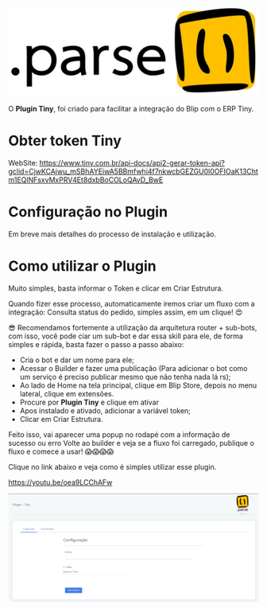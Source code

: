 

![N|Solid](https://raw.githubusercontent.com/Wilkor/img-clonebots/main/logoParseHorizontal.jpeg)


O **Plugin Tiny**, foi criado para facilitar a integração do Blip com o ERP Tiny. 


# Obter token Tiny
WebSite: https://www.tiny.com.br/api-docs/api2-gerar-token-api?gclid=CjwKCAjwu_mSBhAYEiwA5BBmfwhi4f7nkwcbGEZGU0l0OFIOaK13Chtm1EQlNFsxvMxPRV4Et8dxbBoCOLoQAvD_BwE

# Configuração no Plugin
Em breve mais detalhes do processo de instalação e utilização.
 
# Como utilizar o Plugin
 Muito simples, basta informar o Token e clicar em Criar Estrutura.

Quando fizer esse processo, automaticamente iremos criar um fluxo com a integração: Consulta status do pedido, simples assim, em um clique! 😍

😎 Recomendamos fortemente a utilização da arquitetura router + sub-bots, com isso, você pode ciar um sub-bot e dar essa skill para ele, de forma simples e rápida, basta fazer o passo a passo abaixo:

 - Cria o bot e dar um nome para ele;
 - Acessar o Builder e fazer uma publicação (Para adicionar o bot como um serviço é preciso publicar mesmo que não tenha nada lá rs);
 - Ao lado de Home na tela principal, clique em Blip Store, depois no menu lateral, clique em extensões.
 - Procure por **Plugin Tiny** e clique em ativar
 - Apos instalado e ativado, adicionar a variável token;
 - Clicar em Criar Estrutura.

Feito isso, vai aparecer uma popup no rodapé com a informação de sucesso ou erro
Volte ao builder e veja se a fluxo foi carregado, publique o fluxo e comece a usar! 😱😱😱😱

Clique no link abaixo e veja como é simples utilizar esse plugin.

https://youtu.be/oea9LCChAFw
  
![N|Solid](https://raw.githubusercontent.com/Wilkor/doc-plugin-tiny/main/configuracao.png)
 



